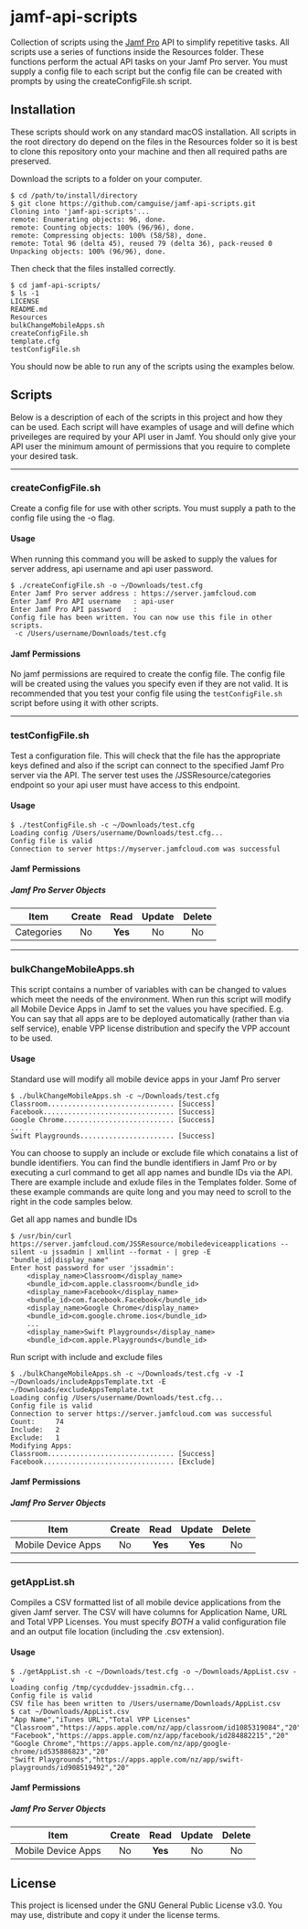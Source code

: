 # jamf-api-scripts

Collection of scripts using the [Jamf Pro](https://www.jamf.com/products/jamf-pro/) API to simplify repetitive tasks. All scripts use a series of functions inside the Resources folder. These functions perform the actual API tasks on your Jamf Pro server. You must supply a config file to each script but the config file can be created with prompts by using the createConfigFile.sh script.

## Installation
These scripts should work on any standard macOS installation. All scripts in the root directory do depend on the files in the Resources folder so it is best to clone this repository onto your machine and then all required paths are preserved.

Download the scripts to a folder on your computer.
```console
$ cd /path/to/install/directory
$ git clone https://github.com/camguise/jamf-api-scripts.git
Cloning into 'jamf-api-scripts'...
remote: Enumerating objects: 96, done.
remote: Counting objects: 100% (96/96), done.
remote: Compressing objects: 100% (58/58), done.
remote: Total 96 (delta 45), reused 79 (delta 36), pack-reused 0
Unpacking objects: 100% (96/96), done.
```
Then check that the files installed correctly.
```console
$ cd jamf-api-scripts/
$ ls -1
LICENSE
README.md
Resources
bulkChangeMobileApps.sh
createConfigFile.sh
template.cfg
testConfigFile.sh
```
You should now be able to run any of the scripts using the examples below.

## Scripts
Below is a description of each of the scripts in this project and how they can be used. Each script will have examples of usage and will define which priveileges are required by your API user in Jamf. You should only give your API user the minimum amount of permissions that you require to complete your desired task.

---

### createConfigFile.sh
Create a config file for use with other scripts. You must supply a path to the config file using the -o flag.
#### Usage
When running this command you will be asked to supply the values for server address, api username and api user password.
```console
$ ./createConfigFile.sh -o ~/Downloads/test.cfg
Enter Jamf Pro server address : https://server.jamfcloud.com
Enter Jamf Pro API username   : api-user
Enter Jamf Pro API password   : 
Config file has been written. You can now use this file in other scripts.
 -c /Users/username/Downloads/test.cfg
```
#### Jamf Permissions
No jamf permissions are required to create the config file. The config file will be created using the values you specify even if they are not valid. It is recommended that you test your config file using the `testConfigFile.sh` script before using it with other scripts.

---

### testConfigFile.sh
Test a configuration file. This will check that the file has the appropriate keys defined and also if the script can connect to the specified Jamf Pro server via the API. The server test uses the /JSSResource/categories endpoint so your api user must have access to this endpoint.

#### Usage
```console
$ ./testConfigFile.sh -c ~/Downloads/test.cfg
Loading config /Users/username/Downloads/test.cfg...
Config file is valid
Connection to server https://myserver.jamfcloud.com was successful
```
#### Jamf Permissions
##### Jamf Pro Server Objects
| Item       | Create | Read     | Update | Delete |
| ---------- |:------:|:--------:|:------:|:------:|
| Categories | No     | **Yes**  | No     | No     |

---

### bulkChangeMobileApps.sh
This script contains a number of variables with can be changed to values which meet the needs of the environment. When run this script will modify all Mobile Device Apps in Jamf to set the values you have specified. E.g. You can say that all apps are to be deployed automatically (rather than via self service), enable VPP license distribution and specify the VPP account to be used.

#### Usage
Standard use will modify all mobile device apps in your Jamf Pro server
```console
$ ./bulkChangeMobileApps.sh -c ~/Downloads/test.cfg
Classroom............................... [Success]
Facebook................................ [Success]
Google Chrome........................... [Success]
...
Swift Playgrounds....................... [Success]
```
You can choose to supply an include or exclude file which conatains a list of bundle identifiers. You can find the bundle identifiers in Jamf Pro or by executing a curl command to get all app names and bundle IDs via the API. There are example include and exlude files in the Templates folder. Some of these example commands are quite long and you may need to scroll to the right in the code samples below.

Get all app names and bundle IDs
```console
$ /usr/bin/curl https://server.jamfcloud.com/JSSResource/mobiledeviceapplications --silent -u jssadmin | xmllint --format - | grep -E "bundle_id|display_name"
Enter host password for user 'jssadmin': 
    <display_name>Classroom</display_name>
    <bundle_id>com.apple.classroom</bundle_id>
    <display_name>Facebook</display_name>
    <bundle_id>com.facebook.Facebook</bundle_id>
    <display_name>Google Chrome</display_name>
    <bundle_id>com.google.chrome.ios</bundle_id>
    ...
    <display_name>Swift Playgrounds</display_name>
    <bundle_id>com.apple.Playgrounds</bundle_id>
```
Run script with include and exclude files
```console
$ ./bulkChangeMobileApps.sh -c ~/Downloads/test.cfg -v -I ~/Downloads/includeAppsTemplate.txt -E ~/Downloads/excludeAppsTemplate.txt
Loading config /Users/username/Downloads/test.cfg...
Config file is valid
Connection to server https://server.jamfcloud.com was successful
Count:     74
Include:   2
Exclude:   1
Modifying Apps:
Classroom............................... [Success]
Facebook................................ [Exclude]
```

#### Jamf Permissions
##### Jamf Pro Server Objects
| Item               | Create | Read     | Update  | Delete |
| ------------------ |:------:|:--------:|:-------:|:------:|
| Mobile Device Apps | No     | **Yes**  | **Yes** | No     |

---

### getAppList.sh
Compiles a CSV formatted list of all mobile device applications from the given Jamf server. The CSV will have columns for Application Name, URL and Total VPP Licenses. You must specify *BOTH* a valid configuration file and an output file location (including the .csv extension).

#### Usage
```console
$ ./getAppList.sh -c ~/Downloads/test.cfg -o ~/Downloads/AppList.csv -v
Loading config /tmp/cycduddev-jssadmin.cfg...
Config file is valid
CSV file has been written to /Users/username/Downloads/AppList.csv
$ cat ~/Downloads/AppList.csv
"App Name","iTunes URL","Total VPP Licenses"
"Classroom","https://apps.apple.com/nz/app/classroom/id1085319084","20"
"Facebook","https://apps.apple.com/nz/app/facebook/id284882215","20"
"Google Chrome","https://apps.apple.com/nz/app/google-chrome/id535886823","20"
"Swift Playgrounds","https://apps.apple.com/nz/app/swift-playgrounds/id908519492","20"
```
#### Jamf Permissions
##### Jamf Pro Server Objects
| Item               | Create | Read     | Update | Delete |
| ------------------ |:------:|:--------:|:------:|:------:|
| Mobile Device Apps | No     | **Yes**  | No     | No     |

## License
This project is licensed under the GNU General Public License v3.0. You may use, distribute and copy it under the license terms.
